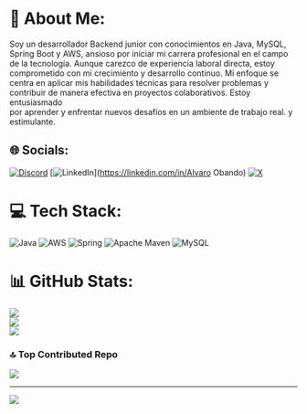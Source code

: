 # 💫 About Me:
Soy un desarrollador Backend junior con conocimientos en Java, MySQL,<br>Spring Boot y AWS, ansioso por iniciar mi carrera profesional en el campo <br>de la tecnología. Aunque carezco de experiencia laboral directa, estoy <br>comprometido con mi crecimiento y desarrollo continuo. Mi enfoque se <br>centra en aplicar mis habilidades técnicas para resolver problemas y <br>contribuir de manera efectiva en proyectos colaborativos. Estoy entusiasmado<br>por aprender y enfrentar nuevos desafíos en un ambiente de trabajo real. y estimulante.


## 🌐 Socials:
[![Discord](https://img.shields.io/badge/Discord-%237289DA.svg?logo=discord&logoColor=white)](https://discord.gg/alvarodiegobando) [![LinkedIn](https://img.shields.io/badge/LinkedIn-%230077B5.svg?logo=linkedin&logoColor=white)](https://linkedin.com/in/Alvaro Obando) [![X](https://img.shields.io/badge/X-black.svg?logo=X&logoColor=white)](https://x.com/@diegobando84) 

# 💻 Tech Stack:
![Java](https://img.shields.io/badge/java-%23ED8B00.svg?style=for-the-badge&logo=openjdk&logoColor=white) ![AWS](https://img.shields.io/badge/AWS-%23FF9900.svg?style=for-the-badge&logo=amazon-aws&logoColor=white) ![Spring](https://img.shields.io/badge/spring-%236DB33F.svg?style=for-the-badge&logo=spring&logoColor=white) ![Apache Maven](https://img.shields.io/badge/Apache%20Maven-C71A36?style=for-the-badge&logo=Apache%20Maven&logoColor=white) ![MySQL](https://img.shields.io/badge/mysql-%2300000f.svg?style=for-the-badge&logo=mysql&logoColor=white)
# 📊 GitHub Stats:
![](https://github-readme-stats.vercel.app/api?username=alvaroObando&theme=great-gatsby&hide_border=false&include_all_commits=false&count_private=false)<br/>
![](https://github-readme-streak-stats.herokuapp.com/?user=alvaroObando&theme=great-gatsby&hide_border=false)<br/>
![](https://github-readme-stats.vercel.app/api/top-langs/?username=alvaroObando&theme=great-gatsby&hide_border=false&include_all_commits=false&count_private=false&layout=compact)

### 🔝 Top Contributed Repo
![](https://github-contributor-stats.vercel.app/api?username=alvaroObando&limit=5&theme=onedark&combine_all_yearly_contributions=true)

---
[![](https://visitcount.itsvg.in/api?id=alvaroObando&icon=0&color=0)](https://visitcount.itsvg.in)

<!-- Proudly created with GPRM ( https://gprm.itsvg.in ) -->
